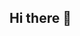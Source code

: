 ## Hi there 👋

<!--
**Emk-Admin099/Emk-admin099** is a ✨ _special_ ✨ repository because its `README.md` (this file) appears on your GitHub profile.

Here are some ideas to get you started:

- 🔭 I’m currently working on ... how to make my own website
- 🌱 I’m currently learning ... some basic languages
- 👯 I’m looking to collaborate with anyone ...
- 🤔 I’m looking for help with ... my project
- 💬 Ask me about ... any issue
- 📫 How to reach me: ... pickcaps099@gmail.com
- 😄 Pronouns: ...
- ⚡ Fun fact: ...
-->
